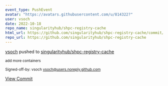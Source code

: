 ```yaml
---
event_type: PushEvent
avatar: "https://avatars.githubusercontent.com/u/814322?"
user: vsoch
date: 2022-10-18
repo_name: singularityhub/shpc-registry-cache
html_url: https://github.com/singularityhub/shpc-registry-cache/commit/4cc412f22fd5e8771fb0c2d9a9db1524cb82984e
repo_url: https://github.com/singularityhub/shpc-registry-cache
---
```


<a href='https://github.com/vsoch' target='_blank'>vsoch</a> pushed to <a href='https://github.com/singularityhub/shpc-registry-cache' target='_blank'>singularityhub/shpc-registry-cache</a>

<small>add more containers

Signed-off-by: vsoch <vsoch@users.noreply.github.com></small>

<a href='https://github.com/singularityhub/shpc-registry-cache/commit/4cc412f22fd5e8771fb0c2d9a9db1524cb82984e' target='_blank'>View Commit</a>